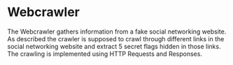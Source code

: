 # Webcrawler
The Webcrawler gathers information from a fake social networking website. As described the crawler is supposed to crawl through different links in the social networking website and extract 5 secret flags hidden in those links. The crawling is implemented using HTTP Requests and Responses. 
